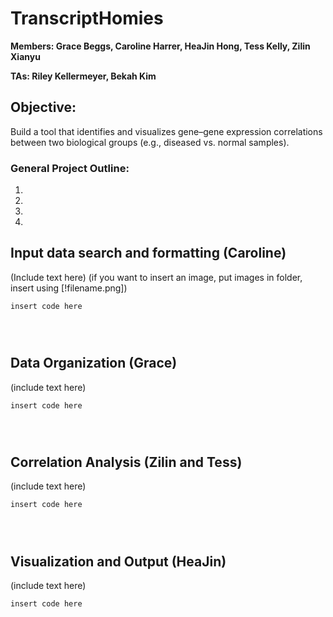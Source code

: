 # TranscriptHomies

**Members: Grace Beggs, Caroline Harrer, HeaJin Hong, Tess Kelly, Zilin Xianyu**

**TAs: Riley Kellermeyer, Bekah Kim**


## Objective: 
Build a tool that identifies and visualizes gene–gene expression correlations between two biological groups (e.g., diseased vs. normal samples).

### General Project Outline: 

1. 
2.
3.
4.

## Input data search and formatting (Caroline)

(Include text here)
(if you want to insert an image, put images in folder, insert using [!filename.png])

```
insert code here




```


## Data Organization (Grace)

(include text here)

```
insert code here




```


## Correlation Analysis (Zilin and Tess)

(include text here)

```
insert code here




```

## Visualization and Output (HeaJin)

(include text here)

```
insert code here




```









